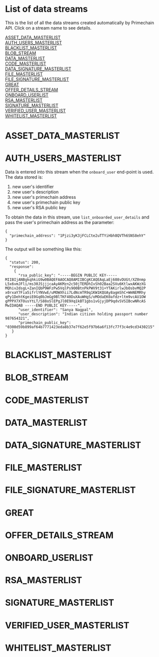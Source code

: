 # List of data streams

This is the list of all the data streams created automatically by Primechain API. Click on a stream name to see details.

[ASSET_DATA_MASTERLIST](#asset_data_masterlist)     
[AUTH_USERS_MASTERLIST](#auth_users_masterlist)   
[BLACKLIST_MASTERLIST](#blacklist_masterlist)    
[BLOB_STREAM](#blob_stream)    
[DATA_MASTERLIST](#data_masterlist)     
[CODE_MASTERLIST](#code-masterlist)   
[DATA_SIGNATURE_MASTERLIST](#data_signature_masterlist)    
[FILE_MASTERLIST](#file_masterlist)     
[FILE_SIGNATURE_MASTERLIST](#file_signature_masterlist)    
[GREAT](#great)   
[OFFER_DETAILS_STREAM](#offer_details_stream)   
[ONBOARD_USERLIST](#onboard_userlist)      
[RSA_MASTERLIST](#rsa_masterlist)   
[SIGNATURE_MASTERLIST](#signature_masterlist)      
[VERIFIED_USER_MASTERLIST](#verified_user_masterlist)   
[WHITELIST_MASTERLIST](#whitelist_masterlist)   


# ASSET_DATA_MASTERLIST

# AUTH_USERS_MASTERLIST
Data is entered into this stream when the `onboard_user` end-point is used. The data stored is:
1. new user's identifier
2. new user's description
3. new user's primechain address
4. new user's primechain public key
5. new user's RSA public key

To obtain the data in this stream, use `list_onboarded_user_details` and pass the user's primechain address as the parameter:
```
{
  "primechain_address": "1Pjzi3yK3jFCLCte2uTTYiHbh8QVTh6SNS8ehY"
}
```
The output will be something like this:
```
{
  "status": 200,
  "response": 
    {
      "rsa_public_key": "-----BEGIN PUBLIC KEY----- MIIBIjANBgkqhkiG9w0BAQEFAAOCAQ8AMIIBCgKCAQEAqLaEj608vDUGt/XZ0nmp L5x6vmJFli/ms30JSjjjcaAyAKMzn2c50jTERDhIvSh02Baa2SVu6KtlwxAKWzXG MQhiv2dsgL+ZanIQbP9WFzPw5VqlPs9O0BtnPkPWV9t31+YTAKirlwJbOsbvMQ2P x0rxaY7Fia5ifrlYNVwE/uMOWXhii7LdNcmTR9q1KW1KQUAy8agmShC+WmNEMRhy qPy1DehtKgeiE0Gq0bJmGg9BlTKF40DuXAuWHgS/oMOdaEK0afdz+ltm9vcAU1OW gPPPX7XTOusYtLT/S88oSlEPgJl0E9Xq1kBT1gbs1vGjyjDP9qdvSVSIBcwNRcAS MwIDAQAB -----END PUBLIC KEY-----",
      "user_identifier": "Sanya Nagpal",
      "user_description": "Indian citizen holding passport number 987654321",
      "primechain_public_key": "0300d59b899af64b7771423eda8b37e7f62e5f97b6a6f13fc77f3c4e9cd3430215"
   }
}
```

# BLACKLIST_MASTERLIST

# BLOB_STREAM   

# CODE_MASTERLIST   

# DATA_MASTERLIST   

# DATA_SIGNATURE_MASTERLIST   

# FILE_MASTERLIST   

# FILE_SIGNATURE_MASTERLIST   

# GREAT   

# OFFER_DETAILS_STREAM   

# ONBOARD_USERLIST

# RSA_MASTERLIST


# SIGNATURE_MASTERLIST      

# VERIFIED_USER_MASTERLIST

# WHITELIST_MASTERLIST   

